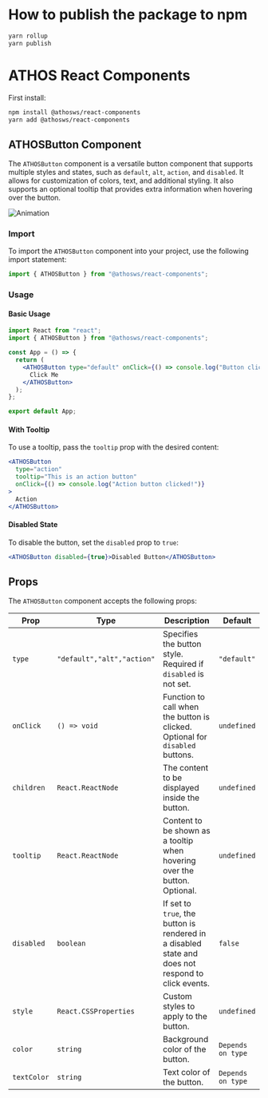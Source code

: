 # How to publish the package to npm

```bash
yarn rollup
yarn publish
```

# ATHOS React Components

First install:

```bash
npm install @athosws/react-components
yarn add @athosws/react-components
```

## ATHOSButton Component

The `ATHOSButton` component is a versatile button component that supports multiple styles and states, such as `default`, `alt`, `action`, and `disabled`. It allows for customization of colors, text, and additional styling. It also supports an optional tooltip that provides extra information when hovering over the button.

![Animation](https://github.com/user-attachments/assets/704ef217-8c76-42f7-b3f9-1f094a30c227)

### Import

To import the `ATHOSButton` component into your project, use the following import statement:

```javascript
import { ATHOSButton } from "@athosws/react-components";
```

### Usage

#### Basic Usage

```jsx
import React from "react";
import { ATHOSButton } from "@athosws/react-components";

const App = () => {
  return (
    <ATHOSButton type="default" onClick={() => console.log("Button clicked!")}>
      Click Me
    </ATHOSButton>
  );
};

export default App;
```

#### With Tooltip

To use a tooltip, pass the `tooltip` prop with the desired content:

```jsx
<ATHOSButton
  type="action"
  tooltip="This is an action button"
  onClick={() => console.log("Action button clicked!")}
>
  Action
</ATHOSButton>
```

#### Disabled State

To disable the button, set the `disabled` prop to `true`:

```jsx
<ATHOSButton disabled={true}>Disabled Button</ATHOSButton>
```

## Props

The `ATHOSButton` component accepts the following props:

| Prop        | Type                       | Description                                                                                        | Default           |
| ----------- | -------------------------- | -------------------------------------------------------------------------------------------------- | ----------------- |
| `type`      | `"default","alt","action"` | Specifies the button style. Required if `disabled` is not set.                                     | `"default"`       |
| `onClick`   | `() => void`               | Function to call when the button is clicked. Optional for `disabled` buttons.                      | `undefined`       |
| `children`  | `React.ReactNode`          | The content to be displayed inside the button.                                                     | `undefined`       |
| `tooltip`   | `React.ReactNode`          | Content to be shown as a tooltip when hovering over the button. Optional.                          | `undefined`       |
| `disabled`  | `boolean`                  | If set to `true`, the button is rendered in a disabled state and does not respond to click events. | `false`           |
| `style`     | `React.CSSProperties`      | Custom styles to apply to the button.                                                              | `undefined`       |
| `color`     | `string`                   | Background color of the button.                                                                    | `Depends on type` |
| `textColor` | `string`                   | Text color of the button.                                                                          | `Depends on type` |

